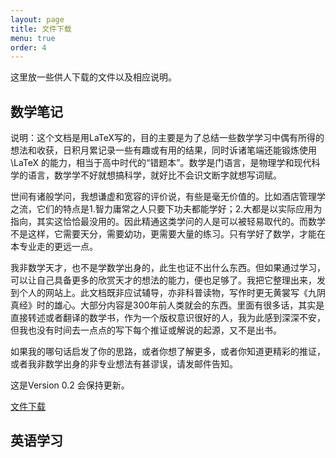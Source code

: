 ```yaml
---
layout: page
title: 文件下载
menu: true
order: 4
---
```


这里放一些供人下载的文件以及相应说明。

## 数学笔记

说明：这个文档是用LaTeX写的，目的主要是为了总结一些数学学习中偶有所得的想法和收获，日积月累记录一些有趣或有用的结果，同时诉诸笔端还能锻炼使用\LaTeX 的能力，相当于高中时代的“错题本”。数学是门语言，是物理学和现代科学的语言，数学学不好就想搞科学，就好比不会识文断字就想写词赋。

世间有诸般学问，我想谦虚和宽容的评价说，有些是毫无价值的。比如酒店管理学之流，它们的特点是1.智力庸常之人只要下功夫都能学好；2.大都是以实际应用为指向，其实这恰恰最没用的。因此精通这类学问的人是可以被轻易取代的。而数学不是这样，它需要天分，需要幼功，更需要大量的练习。只有学好了数学，才能在本专业走的更远一点。

我非数学天才，也不是学数学出身的，此生也证不出什么东西。但如果通过学习，可以让自己具备更多的欣赏天才的想法的能力，便也足够了。我把它整理出来，发到个人的网站上。此文档既非应试辅导，亦非科普读物，写作时更无黄裳写《九阴真经》时的雄心。大部分内容是300年前人类就会的东西。里面有很多话，其实是直接转述或者翻译的数学书，作为一个版权意识很好的人，我为此感到深深不安，但我也没有时间去一点点的写下每个推证或解说的起源，又不是出书。

如果我的哪句话启发了你的思路，或者你想了解更多，或者你知道更精彩的推证，或者我非数学出身的非专业想法有甚谬误，请发邮件告知。

这是Version 0.2 会保持更新。

[文件下载](http://yangxin.us/resource/math_notes.pdf)



## 英语学习

